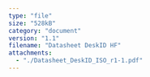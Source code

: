 ```yaml
---
type: "file"
size: "528kB"
category: "document"
version: "1.1"
filename: "Datasheet DeskID HF"
attachments:
  - "./Datasheet_DeskID_ISO_r1-1.pdf"
---
```

